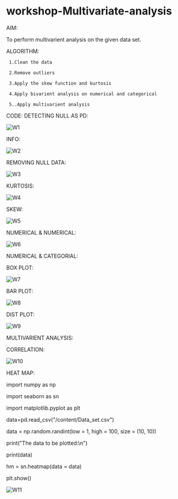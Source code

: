 # workshop-Multivariate-analysis

AIM:
  
  To perform multivarient analysis on the given data set.
  
ALGORITHM:
     
     1.Clean the data
     
     2.Remove outliers
     
     3.Apply the skew function and kurtosis
     
     4.Apply bivarient analysis on numerical and categorical
     
     5..Apply multivarient analysis
 CODE:
 DETECTING NULL AS PD:
 
 ![W1](https://user-images.githubusercontent.com/95409048/192755514-4bb5747d-fe43-461d-ab5c-e5446c803730.png)

INFO:

![W2](https://user-images.githubusercontent.com/95409048/192755588-68025544-8bfc-4631-aed2-ee0d50a1d4d4.png)

REMOVING NULL DATA:

![W3](https://user-images.githubusercontent.com/95409048/192755694-b2b272e3-81f1-41f6-b941-1032fddac43c.png)

KURTOSIS:

![W4](https://user-images.githubusercontent.com/95409048/192755754-7c1c57e9-f268-4c4f-bb41-426703e93b9c.png)

SKEW:

![W5](https://user-images.githubusercontent.com/95409048/192755826-08d410e8-33a8-419c-b4b0-9e357e4117ae.png)

NUMERICAL & NUMERICAL:

![W6](https://user-images.githubusercontent.com/95409048/192755952-81939b14-1437-4030-9aef-ee01894519f1.png)

NUMERICAL & CATEGORIAL:

BOX PLOT:

![W7](https://user-images.githubusercontent.com/95409048/192756072-9dfa1024-9ced-4e4b-a1cd-fb863b64344d.png)

BAR PLOT:

![W8](https://user-images.githubusercontent.com/95409048/192759197-3b98c98f-5391-474c-9efc-8dc1d6e35a46.png)

DIST PLOT:

![W9](https://user-images.githubusercontent.com/95409048/192759287-f7de6658-1c64-42e3-a49c-768947a90f9e.png)

MULTIVARIENT ANALYSIS:

CORRELATION:

![W10](https://user-images.githubusercontent.com/95409048/192759429-925d77e8-718a-4453-983e-4b13ab354cf6.png)

HEAT MAP:

import numpy as np

import seaborn as sn

import matplotlib.pyplot as plt

data=pd.read_csv("/content/Data_set.csv")

data = np.random.randint(low = 1, high = 100, size = (10, 10))

print("The data to be plotted:\n")

print(data)

hm = sn.heatmap(data = data)

plt.show()

![W11](https://user-images.githubusercontent.com/95409048/192760589-5e63dc9e-929d-4f6f-bd3f-de088f76e401.png)






